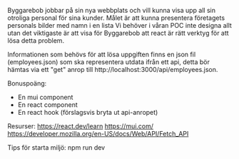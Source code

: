 
Byggarebob jobbar på sin nya webbplats och vill kunna visa upp all sin otroliga personal för sina kunder.
Målet är att kunna presentera företagets personals bilder med namn i en lista
Vi behöver i våran POC inte designa allt utan det viktigaste är att visa för Byggarebob att react är rätt verktyg
för att lösa detta problem.

Informationen som behövs för att lösa uppgiften finns en json fil (employees.json) som ska representera utdata ifrån 
ett api, detta bör hämtas via ett "get" anrop till http://localhost:3000/api/employees.json.



Bonuspoäng:
 - En mui component
 - En react component
 - En react hook (förslagsvis bryta ut api-anropet)


Resurser:
https://react.dev/learn
https://mui.com/
https://developer.mozilla.org/en-US/docs/Web/API/Fetch_API

Tips för starta miljö:
npm run dev